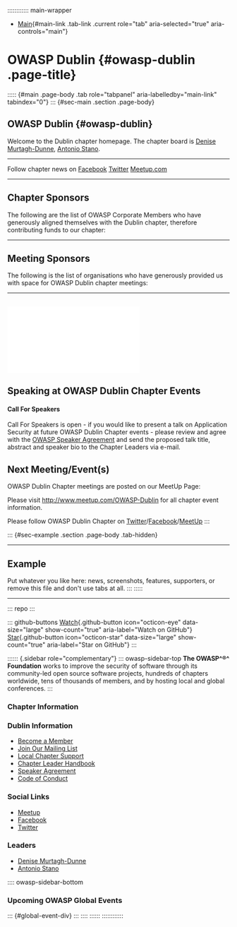 :::::::::::: main-wrapper
- [Main](#div-main){#main-link .tab-link .current role="tab"
  aria-selected="true" aria-controls="main"}

# OWASP Dublin {#owasp-dublin .page-title}

::::: {#main .page-body .tab role="tabpanel" aria-labelledby="main-link" tabindex="0"}
::: {#sec-main .section .page-body}
## OWASP Dublin {#owasp-dublin}

Welcome to the Dublin chapter homepage. The chapter board is [Denise
Murtagh-Dunne](../cdn-cgi/l/email-protection.html#0a6e6f6463796f24677f787e6b6d626e7f64646f4a657d6b797a2465786d),
[Antonio
Stano](../cdn-cgi/l/email-protection.html#eeaf809a81808781c09d9a8f8081ae81998f9d9ec0819c89).

  -------------------------------------------------------------------------- --------------------------------------------- -----------------------------------------------
  Follow chapter news on [Facebook](https://www.facebook.com/owaspireland)   [Twitter](https://twitter.com/owaspireland)   [Meetup.com](https://meetup.com/OWASP-Dublin)
  -------------------------------------------------------------------------- --------------------------------------------- -----------------------------------------------

## Chapter Sponsors

The following are the list of OWASP Corporate Members who have
generously aligned themselves with the Dublin chapter, therefore
contributing funds to our chapter:

  -------------------------------
  [](https://www.edgescan.com/)
  -------------------------------

## Meeting Sponsors

The following is the list of organisations who have generously provided
us with space for OWASP Dublin chapter meetings:

  ----------------------------------
  ![EY](assets/images/EYLogo.html)
  ----------------------------------

## Speaking at OWASP Dublin Chapter Events

#### Call For Speakers

Call For Speakers is open - if you would like to present a talk on
Application Security at future OWASP Dublin Chapter events - please
review and agree with the [OWASP Speaker
Agreement](../www-policy/legal/speaker-agreement.html) and send the
proposed talk title, abstract and speaker bio to the Chapter Leaders via
e-mail.

## Next Meeting/Event(s)

OWASP Dublin Chapter meetings are posted on our MeetUp Page:

Please visit <http://www.meetup.com/OWASP-Dublin> for all chapter event
information.

Please follow OWASP Dublin Chapter on
[Twitter](https://twitter.com/OWASPIreland)/[Facebook](https://facebook.com/OWASPIreland)/[MeetUp](https://meetup.com/OWASP-Dublin)
:::

::: {#sec-example .section .page-body .tab-hidden}

------------------------------------------------------------------------

## Example

Put whatever you like here: news, screenshots, features, supporters, or
remove this file and don't use tabs at all.
:::
:::::

------------------------------------------------------------------------

::: repo
:::

::: github-buttons
[Watch](https://github.com/owasp/www-chapter-dublin/subscription){.github-button
icon="octicon-eye" data-size="large" show-count="true"
aria-label="Watch on GitHub"}
[Star](https://github.com/owasp/www-chapter-dublin){.github-button
icon="octicon-star" data-size="large" show-count="true"
aria-label="Star on GitHub"}
:::

:::::: {.sidebar role="complementary"}
::: owasp-sidebar-top
**The OWASP^®^ Foundation** works to improve the security of software
through its community-led open source software projects, hundreds of
chapters worldwide, tens of thousands of members, and by hosting local
and global conferences.
:::

### Chapter Information

### Dublin Information

- [Become a Member](https://www.owasp.org/index.php/Membership)
- [Join Our Mailing
  List](https://groups.google.com/a/owasp.org/forum/#!forum/Ireland-Chapter)
- [Local Chapter
  Support](https://www.owasp.org/index.php/Local_Chapter_Supporter)
- [Chapter Leader
  Handbook](https://www.owasp.org/index.php/Chapter_Leader_Handbook)
- [Speaker Agreement](https://www.owasp.org/index.php/Speaker_Agreement)
- [Code of
  Conduct](https://www.owasp.org/index.php/Governance/Conference_Policies)

### Social Links

- [Meetup](http://www.meetup.com/OWASP-Dublin)
- [Facebook](https://www.facebook.com/owaspireland)
- [Twitter](https://twitter.com/owaspireland)

### Leaders

- [Denise
  Murtagh-Dunne](../cdn-cgi/l/email-protection.html#e480818a8d9781ca8991969085838c80918a8a81a48b93859794ca8b9683)
- [Antonio
  Stano](../cdn-cgi/l/email-protection.html#61200f150e0f080e4f3215000f0e210e160012114f0e1306)

:::: owasp-sidebar-bottom
### Upcoming OWASP Global Events

::: {#global-event-div}
:::
::::
::::::
::::::::::::
